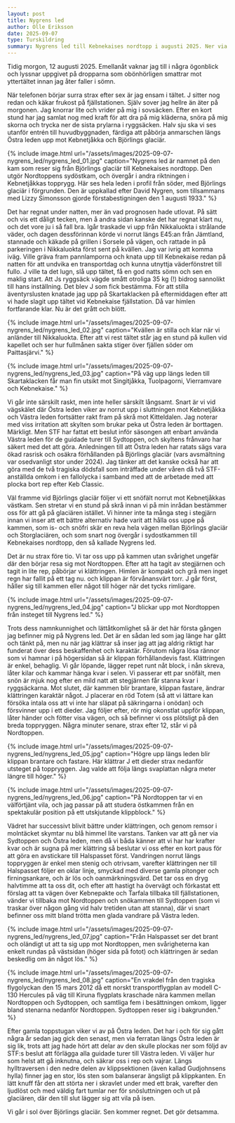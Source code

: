 ```yaml
---
layout: post
title: Nygrens led
author: Olle Eriksson
date: 2025-09-07
type: Turskildring
summary: Nygrens led till Kebnekaises nordtopp i augusti 2025. Ner via Sytoppen och Östra leden.
---
```


Tidig morgon, 12 augusti 2025. Emellanåt vaknar jag till i några ögonblick och lyssnar uppgivet på dropparna som obönhörligen smattrar mot yttertältet innan jag åter faller i sömn.

När telefonen börjar surra strax efter sex är jag ensam i tältet. J sitter nog redan och käkar frukost på fjällstationen. Själv sover jag hellre än äter på morgonen. Jag knorrar lite och vrider på mig i sovsäcken. Efter en kort stund har jag samlat nog med kraft för att dra på mig kläderna, snöra på mig skorna och trycka ner de sista prylarna i ryggsäcken. Halv sju ska vi ses utanför entrén till huvudbyggnaden, färdiga att påbörja anmarschen längs Östra leden upp mot Kebnetjåkka och Björlings glaciär.

{% include image.html url="/assets/images/2025-09-07-nygrens_led/nygrens_led_01.jpg" caption="Nygrens led är namnet på den kam som reser sig från Björlings glaciär till Kebnekaises nordtopp. Den utgör Nordtoppens sydöstkam, och övergår i andra riktningen i Kebnetjåkkas topprygg. Här ses hela leden i profil från söder, med Björlings glaciär i förgrunden. Den är uppkallad efter David Nygren, som tillsammans med Lizzy Simonsson gjorde förstabestigningen den 1 augusti 1933." %}

Det har regnat under natten, mer än vad prognosen hade utlovat. På sätt och vis ett dåligt tecken, men å andra sidan kanske det har regnat klart nu, och det vore ju i så fall bra. Igår traskade vi upp från Nikkaluokta i strålande väder, och dagen dessförinnan körde vi norrut längs E45:an från Jämtland, stannade och käkade på grillen i Sorsele på vägen, och rattade in på parkeringen i Nikkaluokta först sent på kvällen. Jag var ivrig att komma iväg. Ville gräva fram pannlamporna och knata upp till Kebnekaise redan på natten för att undvika en transportdag och kunna utnyttja väderfönstret till fullo. J ville ta det lugn, slå upp tältet, få en god natts sömn och sen en maklig start. Att Js ryggsäck vägde smått otroliga 35 kg (!) bidrog sannolikt till hans inställning. Det blev J som fick bestämma. För att stilla äventyrslusten knatade jag upp på Skartaklacken på eftermiddagen efter att vi hade slagit upp tältet vid Kebnekaise fjällstation. Då var himlen fortfarande klar. Nu är det grått och blött.

{% include image.html url="/assets/images/2025-09-07-nygrens_led/nygrens_led_02.jpg" caption="Kvällen är stilla och klar när vi anländer till Nikkaluokta. Efter att vi rest tältet står jag en stund på kullen vid kapellet och ser hur fullmånen sakta stiger över fjällen söder om Paittasjärvi." %}

{% include image.html url="/assets/images/2025-09-07-nygrens_led/nygrens_led_03.jpg" caption="På väg upp längs leden till Skartaklacken får man fin utsikt mot Singitjåkka, Tuolpagorni, Vierramvare och Kebnekaise." %}

Vi går inte särskilt raskt, men inte heller särskilt långsamt. Snart är vi vid vägskälet där Östra leden viker av norrut upp i sluttningen mot Kebnetjåkka och Västra leden fortsätter rakt fram på skrå mot Kitteldalen. Jag noterar med viss irritation att skylten som brukar peka ut Östra leden är borttagen. Märkligt. Men STF har fattat ett beslut inför säsongen att enbart använda Västra leden för de guidade turer till Sydtoppen, och skyltens frånvaro har säkert med det att göra. Anledningen till att Östra leden har ratats sägs vara ökad rasrisk och osäkra förhållanden på Björlings glaciär (vars avsmältning var osedvanligt stor under 2024). Jag tänker att det kanske också har att göra med de två tragiska dödsfall som inträffade under våren då två STF-anställda omkom i en fallolycka i samband med att de arbetade med att plocka bort rep efter Keb Classic.

Väl framme vid Björlings glaciär följer vi ett snöfält norrut mot Kebnetjåkkas västkam. Sen stretar vi en stund på skrå innan vi på min inrådan bestämmer oss för att gå på glaciären istället. Vi hinner inte ta många steg i stegjärn innan vi inser att ett bättre alternativ hade varit att hålla oss uppe på kammen, som is- och snöfri skär en reva hela vägen mellan Björlings glaciär och Storglaciären, och som snart nog övergår i sydostkammen till Kebnekaises nordtopp, den så kallade Nygrens led.

Det är nu strax före tio. Vi tar oss upp på kammen utan svårighet ungefär där den börjar resa sig mot Nordtoppen. Efter att ha tagit av stegjärnen och tagit in lite rep, påbörjar vi klättringen. Himlen är kompakt och grå men inget regn har fallit på ett tag nu. och klippan är förvånansvärt torr. J går först, håller sig till kammen eller något till höger när det tycks rimligare.

{% include image.html url="/assets/images/2025-09-07-nygrens_led/nygrens_led_04.jpg" caption="J blickar upp mot Nordtoppen från insteget till Nygrens led." %}

Trots dess namnkunnighet och lättåtkomlighet så är det här första gången jag befinner mig på Nygrens led. Det är en sådan led som jag länge har gått och tänkt på, men nu när jag klättrar så inser jag att jag aldrig riktigt har funderat över dess beskaffenhet och karaktär. Förutom några lösa rännor som vi hamnar i på högersidan så är klippan förhållandevis fast. Klättringen är enkel, behaglig. Vi går löpande, lägger repet runt nåt block, i nån skreva, låter kilar och kammar hänga kvar i selen. Vi passerar ett par snöfält, men snön är mjuk nog efter en mild natt att stegjärnen får stanna kvar i ryggsäckarna. Mot slutet, där kammen blir brantare, klippan fastare, ändrar klättringen karaktär något. J placerar en röd Totem (så att vi lättare kan försöka intala oss att vi inte har släpat på säkringarna i onödan) och försvinner upp i ett dieder. Jag följer efter, rör mig okonstlat uppför klippan, låter händer och fötter visa vägen, och så befinner vi oss plötsligt på den breda toppryggen. Några minuter senare, strax efter 12, står vi på Nordtoppen.

{% include image.html url="/assets/images/2025-09-07-nygrens_led/nygrens_led_05.jpg" caption="Högre upp längs leden blir klippan brantare och fastare. Här klättrar J ett dieder strax nedanför utsteget på toppryggen. Jag valde att följa längs svaplattan några meter längre till höger." %}


{% include image.html url="/assets/images/2025-09-07-nygrens_led/nygrens_led_06.jpg" caption="På Nordtoppen tar vi en välförtjänt vila, och jag passar på att studera östkammen från en spektakulär position på ett utskjutande klippblock." %}

Vädret har successivt blivit bättre under klättringen, och genom remsor i molntäcket skymtar nu blå himmel lite varstans. Tanken var att gå ner via Sydtoppen och Östra leden, men då vi båda känner att vi har har krafter kvar och är sugna på mer klättring så beslutar vi oss efter en kort paus för att göra en avstickare till Halspasset först. Vandringen norrut längs toppryggen är enkel men stenig och otrivsam, varefter klättringen ner till Halspasset följer en oklar linje, smyckad med diverse gamla pitonger och firningsankare, och är lös och oanmärkningsvärd. Det tar oss en dryg halvtimme att ta oss dit, och efter att hastigt ha övervägt och förkastat ett förslag att ta vägen över Kebnepakte och Tarfala tillbaka till fjällstationen, vänder vi tillbaka mot Nordtoppen och snökammen till Sydtoppen (som vi traskar över någon gång vid halv tretiden utan att stanna), där vi snart befinner oss mitt bland trötta men glada vandrare på Västra leden.

{% include image.html url="/assets/images/2025-09-07-nygrens_led/nygrens_led_07.jpg" caption="Från Halspasset ser det brant och oländigt ut att ta sig upp mot Nordtoppen, men svårigheterna kan enkelt rundas på västsidan (höger sida på fotot) och klättringen är sedan beskedlig om än något lös." %}

{% include image.html url="/assets/images/2025-09-07-nygrens_led/nygrens_led_08.jpg" caption="En vrakdel från den tragiska flygolyckan den 15 mars 2012 då ett norskt transportflygplan av modell C-130 Hercules på väg till Kiruna flygplats kraschade nära kammen mellan Nordtoppen och Sydtoppen, och samtliga fem i besättningen omkom, ligger bland stenarna nedanför Nordtoppen. Sydtoppen reser sig i bakgrunden." %}

Efter gamla toppstugan viker vi av på Östra leden. Det har i och för sig gått några år sedan jag gick den senast, men via ferratan längs Östra leden är sig lik, trots att jag hade hört att delar av den skulle plockas ner som följd av STF:s beslut att förlägga alla guidade turer till Västra leden. Vi väljer hur som helst att gå inknutna, och säkrar oss i rep och vajrar. Längs hylltraversen i den nedre delen av klippsektionen (även kallad Gudjohnsens hylla) finner jag en stor, lös sten som balanserar ängsligt på klippkanten. En lätt knuff får den att störta ner i skravlet under med ett brak, varefter den ljudlöst och med väldig fart tumlar ner för snösluttningen och ut på glaciären, där den till slut lägger sig att vila på isen.

Vi går i sol över Björlings glaciär. Sen kommer regnet. Det gör detsamma.
